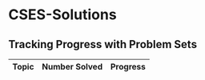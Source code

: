 # CSES-Solutions

## Tracking Progress with Problem Sets

| Topic         | Number Solved | Progress                                  |
|-----------------------|---------------|-------------------------------------------|












